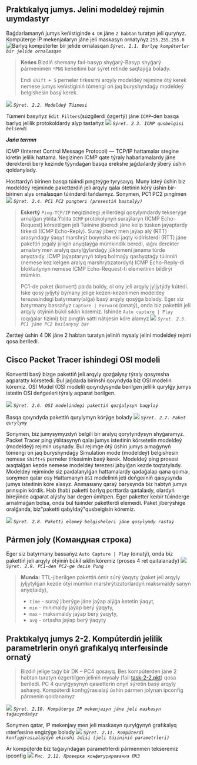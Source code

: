 Praktıkalyq jumys. Jelini modeldeý rejımin uıymdastyr
------------------------

Baǵdarlamanyń jumys keńistiginde `4 DK` jáne `2 habtan` turatyn jeli quryńyz. Kompúterge IP mekenjaılaryn jáne jeli maskasyn ornatyńyz `255.255.255.0`
![Barlyq kompúterler bir jelide ornalasqan](https://intuit.ru/EDI/17_07_20_1/1594937994-30092/tutorial/778/objects/2/files/2_1.png)
*`Sýret. 2.1. Barlyq kompúterler bir jelide ornalasqan`*

> **Keńes**
> Bizdiń shemany faıl-basyp shyǵarý-Basyp shyǵarý pármenimen `*PNG` keńeıtimi bar sýret retinde saqtaýǵa bolady.
>
>Endi `shift + S` perneler tirkesimi arqyly modeldeý rejımine ótý kerek nemese jumys keńistiginiń tómengi oń jaq buryshyndaǵy modeldeý belgishesin basý kerek.

![](https://intuit.ru/EDI/17_07_20_1/1594937994-30092/tutorial/778/objects/2/files/2_2.png)
*`Sýret. 2.2. Modeldeý Túımesi`*

Túımeni basyńyz `Edit Filters`(súzgilerdi ózgertý) jáne `ICMP`-den basqa barlyq jelilik protokoldardy alyp tastańyz
![](https://intuit.ru/EDI/17_07_20_1/1594937994-30092/tutorial/778/objects/2/files/2_3.png)
*`Sýret. 2.3. ICMP qusbelgisi belsendi`*

***Jańa termın***

ICMP (Internet Control Message Protocol) — TCP/IP hattamalar stegine kiretin jelilik hattama. Negizinen ICMP qate týraly habarlamalardy jáne derekterdi berý kezinde týyndaǵan basqa erekshe jaǵdaılardy jiberý úshin qoldanylady.

Hosttardyń birinen basqa túıindi pıngteýge tyrysaıyq. Muny isteý úshin biz modeldeý rejıminde paketterdiń jeli arqyly qalaı ótetinin kórý úshin bir-birinen alys ornalasqan túıinderdi tańdaımyz. Sonymen, PC1 PC2 pıngimen
![](https://intuit.ru/EDI/17_07_20_1/1594937994-30092/tutorial/778/objects/2/files/2_4.png)
*`Sýret. 2.4. PC1 PC2 pıngteri (prosestiń bastalýy)`*

>**Eskertý**
>`Ping-TCP/IP` negizindegi jelilerdegi qosylymdardy tekserýge arnalǵan ýtılıta.Ýtılıta `ICMP` protokolynyń suraýlaryn (ICMP Echo-Request) kórsetilgen jeli Túıinine jiberedi jáne kelip túsken jaýaptardy tirkeıdi (ICMP Echo-Reply). Suraý jiberý men jaýap alý (RTT) arasyndaǵy ýaqyt marshrýt boıynsha eki jaqty kidiristerdi (RTT) jáne pakettiń joǵalý jıiligin anyqtaýǵa múmkindik beredi, ıaǵnı derekter arnalary men aralyq qurylǵylardaǵy júktemeni janama túrde anyqtaıdy. ICMP jaýaptarynyń tolyq bolmaýy qashyqtaǵy túıinniń (nemese kez kelgen aralyq marshrýtızatordyń) ICMP Echo-Reply-di bloktaıtynyn nemese ICMP Echo-Request-ti elemeıtinin bildirýi múmkin.
>
>PC1-de paket (konvert) paıda boldy, ol ony jeli arqyly jyljytýdy kútedi. Iske qosý jyljytý býmany jelige kezeń-kezeńimen modeldeý terezesindegi batyrmany(alǵa) basý arqyly qosýǵa bolady.
Eger siz batyrmany bassańyz `Captore | Forward` (oınatý), onda biz pakettiń jeli arqyly ótýiniń búkil sıklin kóremiz. Ishinde `Auto capture | Play` (oqıǵalar tizimi) biz pıngtiń sátti nátıjesin kóre alamyz
![](https://intuit.ru/EDI/17_07_20_1/1594937994-30092/tutorial/778/objects/2/files/2_5.png)
*`Sýret. 2.5. PC1 jáne PC2 baılanysy bar`*

Zertteý úshin 4 DK jáne 2 habtan turatyn jeliniń mysaly jelini modeldeý rejımi qosa beriledi.

**Cisco Packet Tracer ishindegi OSI modeli**
---------------------------
Konvertti basý bizge pakettiń jeli arqyly qozǵalysy týraly qosymsha aqparatty kórsetedi. Bul jaǵdaıda birinshi qoıyndyda biz OSI modelin kóremiz. OSI Model (OSI modeli) qoıyndysynda berilgen jelilik qurylǵy jumys isteıtin OSI deńgeıleri týraly aqparat berilgen.

![](https://intuit.ru/EDI/17_07_20_1/1594937994-30092/tutorial/778/objects/2/files/2_6.png)
*`Sýret. 2.6. OSI modelindegi pakettiń qozǵalysyn baqylaý`*

Basqa qoıyndyda pakettiń qurylymyn kórýge bolady
![](https://intuit.ru/EDI/17_07_20_1/1594937994-30092/tutorial/778/objects/2/files/2_7.png)
*`Sýret. 2.7. Paket qurylymy`*

Sonymen, biz jumysymyzdyń belgili bir aralyq qorytyndysyn shyǵaramyz. Packet Tracer ping ýtılıtasynyń qalaı jumys isteıtinin kórsetetin modeldeý (modeldeý) rejımin usynady. Bul rejımge ótý úshin jumys aımaǵynyń tómengi oń jaq buryshyndaǵy Simulation mode (modeldeý) belgishesin nemese `Shift+S` perneler tirkesimin basý kerek. Modeldeý ping prosesi aıaqtalǵan kezde nemese modeldeý terezesi jabylǵan kezde toqtatylady. Modeldeý rejıminde siz paıdalanylǵan hattamalardy qadaǵalap qana qoımaı, sonymen qatar osy Hattamanyń `OSI` modeliniń jeti deńgeıiniń qaısysynda jumys isteıtinin kóre alasyz. Anımasıany qaraý barysynda biz habtyń jumys prınsıpin kórdik. Hab (hab) paketti barlyq porttarda qaıtalaıdy, olardyń bireýinde aqparat alýshy bar degen úmitpen. Eger paketter keıbir túıinderge arnalmaǵan bolsa, onda bul túıinder paketterdi elemeıdi. Paket jiberýshige oralǵanda, biz"paketti qabyldaý"qusbelgisin kóremiz.

![](https://intuit.ru/EDI/17_07_20_1/1594937994-30092/tutorial/778/objects/2/files/2_8.png)
*`Sýret. 2.8. Paketti elemeý belgisheleri jáne qosylymdy rastaý`*

Pármen joly (Командная строка)
-----------
Eger siz batyrmany bassańyz `Auto Capture | Play` (oınatý), onda biz pakettiń jeli arqyly ótýiniń búkil sıklin kóremiz (proses 4 ret qaıtalanady)
![](https://intuit.ru/EDI/17_07_20_1/1594937994-30092/tutorial/778/objects/2/files/2_9.png)
*`Sýret. 2.9. PC1-den PC2-ge deıin Pıng`*

> **Munda:** TTL-jiberilgen pakettiń ómir súrý ýaqyty (paket jeli arqyly jyljytylǵan kezde ótýi múmkin marshrýtızatorlardyń maksımaldy sanyn anyqtaıdy), 
>- `time` - suraý jiberýge jáne jaýap alýǵa ketetin ýaqyt,
>- `min` - mınımaldy jaýap berý ýaqyty,
>- `max` - maksımaldy jaýap berý ýaqyty,
>- `avg` - ortasha jaýap berý ýaqyty

Praktıkalyq jumys 2-2. Kompúterdiń jelilik parametrlerin onyń grafıkalyq ınterfeısinde ornatý
-------
>Bizdiń jelige taǵy bir DK – PC4 qosaıyq. Bes kompúterden jáne 2 habtan turatyn ózgertilgen jeliniń mysaly (fail [task-2-2.pkt](https://intuit.ru/EDI/17_07_20_1/1594937994-30092/tutorial/778/objects/2/files/task-2-2.pkt)) qosa beriledi. 
>PC 4 qurylǵysynyń qasıetterin onyń sýretin basý arqyly ashaıyq. Kompúterdi konfıgýrasıalaý úshin pármen jolynan ipconfig pármenin qoldanamyz

![](https://intuit.ru/EDI/17_07_20_1/1594937994-30092/tutorial/778/objects/2/files/2_10.png)
*`Sýret. 2.10. Kompúterge IP mekenjaıyn jáne jeli maskasyn taǵaıyndańyz`*

Sonymen qatar, IP mekenjaıy men jeli maskasyn qurylǵynyń grafıkalyq ınterfeısine engizýge bolady
![](https://intuit.ru/EDI/17_07_20_1/1594937994-30092/tutorial/778/objects/2/files/2_11.png)
*`Sýret. 2.11. Kompúterdi konfıgýrasıalaýdyń ekinshi ádisi (jeli túıininiń parametrleri)`*

Ár kompúterde biz taǵaıyndaǵan parametrlerdi pármenmen tekseremiz ipconfig
![](https://intuit.ru/EDI/17_07_20_1/1594937994-30092/tutorial/778/objects/2/files/2_12.png)
*`Рис. 2.12. Проверка конфигурирования ПК3`*